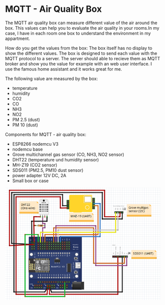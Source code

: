 # MQTT - Air Quality Box

The MQTT air quality box can measure different value of the air around the box. This values can help you to evaluate the air quality in your rooms.In my case, I have in each room one box to understand the environment in my appartment.

How do you get the values from the box: The box itself has no display to show the different values. The box is designed to send each value with the MQTT protocol to a server. The server should able to recieve them as MQTT broker and show you the value for example with an web user interface. I use the famous home assistant and it works great for me.

The following value are measured by the box:
- temperature
- humidity
- CO2
- CO
- NH3
- NO2
- PM 2.5 (dust)
- PM 10 (dust)


Components for MQTT - air quality box:
- ESP8266 nodemcu V3
- nodemcu base
- Grove multichannel gas sensor (CO, NH3, NO2 sensor)
- DHT22 (temperature und humidity sensor)
- MH-Z19 (CO2 sensor)
- SDS011 (PM2.5, PM10 dust sensor)
- power adapter 12V DC, 2A
- Small box or case

![wiring picture](https://github.com/noir235/air_quality_box/blob/master/Wiring.png)
